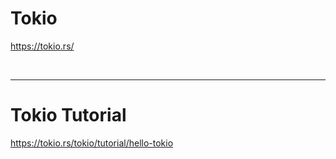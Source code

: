# Tokio

https://tokio.rs/

<br>

<hr>

#  Tokio Tutorial

https://tokio.rs/tokio/tutorial/hello-tokio
